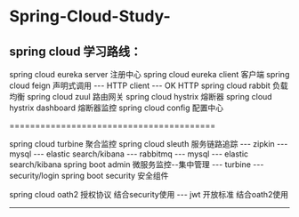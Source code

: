 # Spring-Cloud-Study-



spring cloud 学习路线：
-------------------------------------------------------------------------------------------


spring cloud eureka server      注册中心
spring cloud eureka client      客户端
spring cloud feign              声明式调用
            --- HTTP client
            --- OK HTTP
spring cloud rabbit             负载均衡
spring cloud zuul               路由网关
spring cloud hystrix            熔断器
spring cloud hystrix dashboard  熔断器监控
spring cloud config             配置中心

========================================

spring cloud turbine            聚合监控
spring cloud sleuth             服务链路追踪
             --- zipkin
                --- mysql
                --- elastic search/kibana
             --- rabbitmq
                --- mysql
                --- elastic search/kibana
spring boot admin               微服务监控--集中管理
        --- turbine
        --- security/login
spring boot security            安全组件

spring cloud oath2              授权协议 结合security使用
            --- jwt             开放标准 结合oath2使用



-------------------------------------------------------------------------------------------


